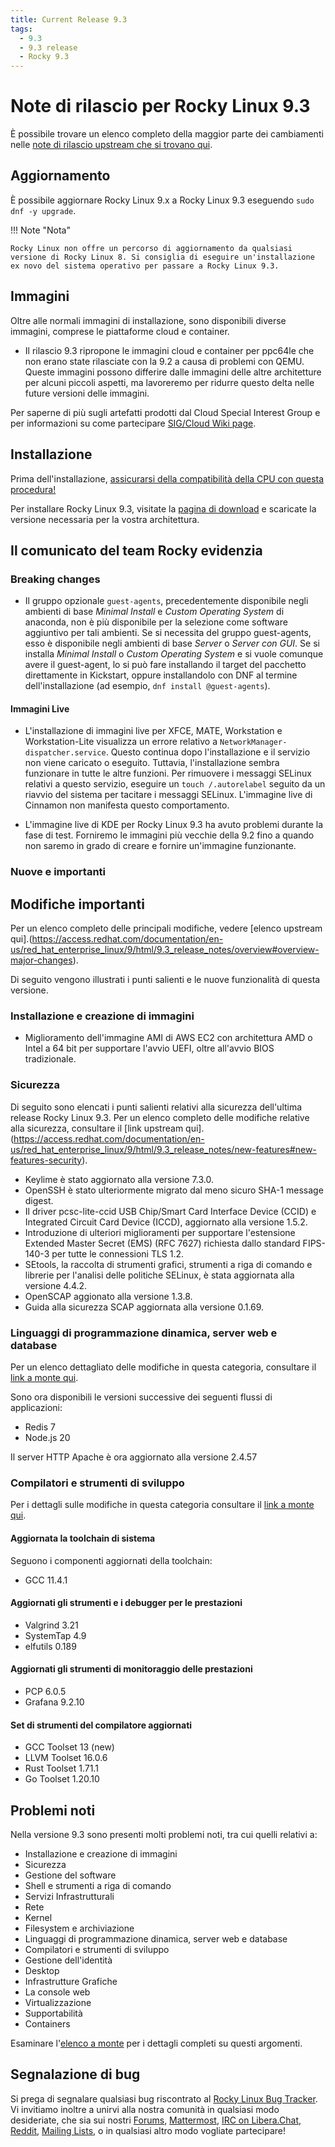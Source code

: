```yaml
---
title: Current Release 9.3
tags:
  - 9.3
  - 9.3 release
  - Rocky 9.3
---
```


# Note di rilascio per Rocky Linux 9.3

È possibile trovare un elenco completo della maggior parte dei cambiamenti nelle [note di rilascio upstream che si trovano qui](https://access.redhat.com/documentation/en-us/red_hat_enterprise_linux/9/html/9.3_release_notes/index).

## Aggiornamento

È possibile aggiornare Rocky Linux 9.x a Rocky Linux 9.3 eseguendo `sudo dnf -y upgrade`.

!!! Note "Nota"

```
Rocky Linux non offre un percorso di aggiornamento da qualsiasi versione di Rocky Linux 8. Si consiglia di eseguire un'installazione ex novo del sistema operativo per passare a Rocky Linux 9.3.
```

## Immagini

Oltre alle normali immagini di installazione, sono disponibili diverse immagini, comprese le piattaforme cloud e container.

- Il rilascio 9.3 ripropone le immagini cloud e container per ppc64le che non erano state rilasciate con la 9.2 a causa di problemi con QEMU. Queste immagini possono differire dalle immagini delle altre architetture per alcuni piccoli aspetti, ma lavoreremo per ridurre questo delta nelle future versioni delle immagini.

Per saperne di più sugli artefatti prodotti dal Cloud Special Interest Group e per informazioni su come partecipare [SIG/Cloud Wiki page](https://sig-cloud.rocky.page/).

## Installazione

Prima dell'installazione, [assicurarsi della compatibilità della CPU con questa procedura!](https://docs.rockylinux.org/gemstones/test_cpu_compat/)

Per installare Rocky Linux 9.3, visitate la [pagina di download](https://rockylinux.org/download/) e scaricate la versione necessaria per la vostra architettura.

## Il comunicato del team Rocky evidenzia

### Breaking changes

- Il gruppo opzionale `guest-agents`, precedentemente disponibile negli ambienti di base _Minimal Install_ e _Custom Operating System_ di anaconda, non è più disponibile per la selezione come software aggiuntivo per tali ambienti. Se si necessita del gruppo guest-agents, esso è disponibile negli ambienti di base _Server_ o _Server con GUI_. Se si installa _Minimal Install_ o _Custom Operating System_ e si vuole comunque avere il guest-agent, lo si può fare installando il target del pacchetto direttamente in Kickstart, oppure installandolo con DNF al termine dell'installazione (ad esempio, `dnf install @guest-agents`).

#### Immagini Live

- L'installazione di immagini live per XFCE, MATE, Workstation e Workstation-Lite visualizza un errore relativo a `NetworkManager-dispatcher.service`. Questo continua dopo l'installazione e il servizio non viene caricato o eseguito. Tuttavia, l'installazione sembra funzionare in tutte le altre funzioni. Per rimuovere i messaggi SELinux relativi a questo servizio, eseguire un `touch /.autorelabel` seguito da un riavvio del sistema per tacitare i messaggi SELinux. L'immagine live di Cinnamon non manifesta questo comportamento.

- L'immagine live di KDE per Rocky Linux 9.3 ha avuto problemi durante la fase di test. Forniremo le immagini più vecchie della 9.2 fino a quando non saremo in grado di creare e fornire un'immagine funzionante.

### Nuove e importanti

## Modifiche importanti

Per un elenco completo delle principali modifiche, vedere [elenco upstream qui].(https://access.redhat.com/documentation/en-us/red_hat_enterprise_linux/9/html/9.3_release_notes/overview#overview-major-changes).

Di seguito vengono illustrati i punti salienti e le nuove funzionalità di questa versione.

### Installazione e creazione di immagini

- Miglioramento dell'immagine AMI di AWS EC2 con architettura AMD o Intel a 64 bit per supportare l'avvio UEFI, oltre all'avvio BIOS tradizionale.

### Sicurezza

Di seguito sono elencati i punti salienti relativi alla sicurezza dell'ultima release Rocky Linux 9.3. Per un elenco completo delle modifiche relative alla sicurezza, consultare il [link upstream qui].(https://access.redhat.com/documentation/en-us/red_hat_enterprise_linux/9/html/9.3_release_notes/new-features#new-features-security).

- Keylime è stato aggiornato alla versione 7.3.0.
- OpenSSH è stato ulteriormente migrato dal meno sicuro SHA-1 message digest.
- Il driver pcsc-lite-ccid USB Chip/Smart Card Interface Device (CCID) e Integrated Circuit Card Device (ICCD), aggiornato alla versione 1.5.2.
- Introduzione di ulteriori miglioramenti per supportare l'estensione Extended Master Secret (EMS) (RFC 7627) richiesta dallo standard FIPS-140-3 per tutte le connessioni TLS 1.2.
- SEtools, la raccolta di strumenti grafici, strumenti a riga di comando e librerie per l'analisi delle politiche SELinux, è stata aggiornata alla versione 4.4.2.
- OpenSCAP aggionato alla versione 1.3.8.
- Guida alla sicurezza SCAP aggiornata alla versione 0.1.69.

### Linguaggi di programmazione dinamica, server web e database

Per un elenco dettagliato delle modifiche in questa categoria, consultare il [link a monte qui](https://access.redhat.com/documentation/en-us/red_hat_enterprise_linux/9/html/9.3_release_notes/new-features#new-features-dynamic-programming-languages-web-and-database-servers).

Sono ora disponibili le versioni successive dei seguenti flussi di applicazioni:

- Redis 7
- Node.js 20

Il server HTTP Apache è ora aggiornato alla versione 2.4.57

### Compilatori e strumenti di sviluppo

Per i dettagli sulle modifiche in questa categoria consultare il [link a monte qui](https://access.redhat.com/documentation/en-us/red_hat_enterprise_linux/9/html/9.3_release_notes/new-features#new-features-compilers-and-development-tools).

#### Aggiornata la toolchain di sistema

Seguono i componenti aggiornati della toolchain:

- GCC 11.4.1

#### Aggiornati gli strumenti e i debugger per le prestazioni

- Valgrind 3.21
- SystemTap 4.9
- elfutils 0.189

#### Aggiornati gli strumenti di monitoraggio delle prestazioni

- PCP 6.0.5
- Grafana 9.2.10

#### Set di strumenti del compilatore aggiornati

- GCC Toolset 13 (new)
- LLVM Toolset 16.0.6
- Rust Toolset 1.71.1
- Go Toolset 1.20.10

## Problemi noti

Nella versione 9.3 sono presenti molti problemi noti, tra cui quelli relativi a:

- Installazione e creazione di immagini
- Sicurezza
- Gestione del software
- Shell e strumenti a riga di comando
- Servizi Infrastrutturali
- Rete
- Kernel
- Filesystem e archiviazione
- Linguaggi di programmazione dinamica, server web e database
- Compilatori e strumenti di sviluppo
- Gestione dell'identità
- Desktop
- Infrastrutture Grafiche
- La console web
- Virtualizzazione
- Supportabilità
- Containers

Esaminare l'[elenco a monte](https://access.redhat.com/documentation/en-us/red_hat_enterprise_linux/9/html/9.3_release_notes/known-issues) per i dettagli completi su questi argomenti.

## Segnalazione di bug

Si prega di segnalare qualsiasi bug riscontrato al [Rocky Linux Bug Tracker](https://bugs.rockylinux.org/). Vi invitiamo inoltre a unirvi alla nostra comunità in qualsiasi modo desideriate, che sia sui nostri [Forums](https://forums.rockylinux.org), [Mattermost](https://chat.rockylinux.org), [IRC on Libera.Chat](irc://irc.liberachat/rockylinux), [Reddit](https://reddit.com/r/rockylinux), [Mailing Lists](https://lists.resf.org), o in qualsiasi altro modo vogliate partecipare!
